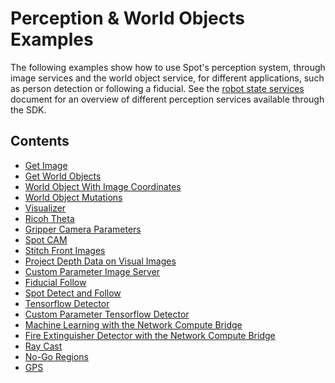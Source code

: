 <!--
Copyright (c) 2023 Boston Dynamics, Inc.  All rights reserved.

Downloading, reproducing, distributing or otherwise using the SDK Software
is subject to the terms and conditions of the Boston Dynamics Software
Development Kit License (20191101-BDSDK-SL).
-->

# Perception & World Objects Examples

The following examples show how to use Spot's perception system, through image services and the world object service, for different applications, such as person detection or following a fiducial. See the [robot state services](../../../docs/concepts/robot_services.md) document for an overview of different perception services available through the SDK.

## Contents

- [Get Image](../get_image/README.md)
- [Get World Objects](../get_world_objects/README.md)
- [World Object With Image Coordinates](../world_object_with_image_coordinates/README.md)
- [World Object Mutations](../world_object_mutations/README.md)
- [Visualizer](../visualizer/README.md)
- [Ricoh Theta](../ricoh_theta/README.md)
- [Gripper Camera Parameters](../gripper_camera_params/README.md)
- [Spot CAM](../spot_cam/README.md)
- [Stitch Front Images](../stitch_front_images/README.md)
- [Project Depth Data on Visual Images](../get_depth_plus_visual_image/README.md)
- [Custom Parameter Image Server](../service_customization/custom_parameter_image_server/README.md)
- [Fiducial Follow](../fiducial_follow/README.md)
- [Spot Detect and Follow](../spot_detect_and_follow/README.md)
- [Tensorflow Detector](../spot_tensorflow_detector/README.md)
- [Custom Parameter Tensorflow Detector](../service_customization/custom_parameter_ncb_worker/README.md)
- [Machine Learning with the Network Compute Bridge](../network_compute_bridge/README.md)
- [Fire Extinguisher Detector with the Network Compute Bridge](../network_compute_bridge/fire_extinguisher_server/README.md)
- [Ray Cast](../ray_cast/README.md)
- [No-Go Regions](../user_nogo_regions/README.md)
- [GPS](../gps_service/README.md)
